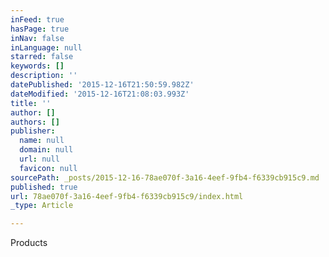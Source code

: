 ```yaml
---
inFeed: true
hasPage: true
inNav: false
inLanguage: null
starred: false
keywords: []
description: ''
datePublished: '2015-12-16T21:50:59.982Z'
dateModified: '2015-12-16T21:08:03.993Z'
title: ''
author: []
authors: []
publisher:
  name: null
  domain: null
  url: null
  favicon: null
sourcePath: _posts/2015-12-16-78ae070f-3a16-4eef-9fb4-f6339cb915c9.md
published: true
url: 78ae070f-3a16-4eef-9fb4-f6339cb915c9/index.html
_type: Article

---
```

Products